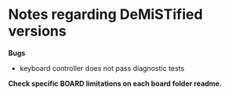 # Notes regarding DeMiSTified versions

**Bugs**

* keyboard controller does not pass diagnostic tests

  

**Check specific BOARD limitations on each board folder readme.**







